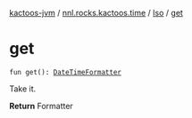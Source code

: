 [kactoos-jvm](../../index.md) / [nnl.rocks.kactoos.time](../index.md) / [Iso](index.md) / [get](./get.md)

# get

`fun get(): `[`DateTimeFormatter`](http://docs.oracle.com/javase/8/docs/api/java/time/format/DateTimeFormatter.html)

Take it.

**Return**
Formatter

